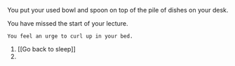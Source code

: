 You put your used bowl and spoon on top of the pile of dishes on your desk.

You have missed the start of your lecture.

	You feel an urge to curl up in your bed.

1. [[Go back to sleep]]
2. 